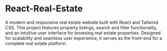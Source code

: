# React-Real-Estate
A modern and responsive real estate website built with React and Tailwind CSS. This project features property listings, search and filter functionality, and an intuitive user interface for browsing real estate properties. Designed for scalability and seamless user experience, it serves as the front-end for a complete real estate platform.
